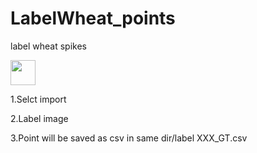 # LabelWheat_points
label wheat spikes

<img src="https://media.giphy.com/media/vFKqnCdLPNOKc/giphy.gif" width="40" height="40" />

1.Selct import

2.Label image

3.Point will be saved as csv in same dir/label XXX_GT.csv

